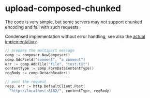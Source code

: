 # upload-composed-chunked

The [code] is very simple, but some servers may not support chunked encoding and fail with such requests.

Condensed implementation without error handling, see also the [actual implementation]:

```go
// prepare the multipart message
comp := composer.NewComposer()
comp.AddField("comment", "a comment")
err := comp.AddFile("file", "test.txt")
contentType := comp.FormDataContentType()
reqBody := comp.DetachReader()

// post the request
resp, err := http.DefaultClient.Post(
  "http://localhost:8182/", contentType, reqBody)
```

[code]: main.go
[actual implementation]: ../../internal/composed/chunked/composed-chunked.go
